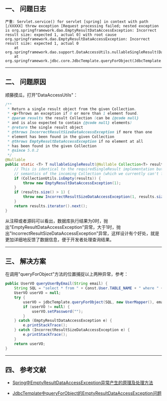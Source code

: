 ## 一、 问题日志
```shell
严重: Servlet.service() for servlet [spring] in context with path [/XXXXX] threw exception [Request processing failed; nested exception is org.springframework.dao.EmptyResultDataAccessException: Incorrect result size: expected 1, actual 0] with root cause
org.springframework.dao.EmptyResultDataAccessException: Incorrect result size: expected 1, actual 0
	at org.springframework.dao.support.DataAccessUtils.nullableSingleResult(DataAccessUtils.java:97)
	at org.springframework.jdbc.core.JdbcTemplate.queryForObject(JdbcTemplate.java:779)
```

---
## 二、 问题原因

顺藤摸瓜，打开"DataAccessUtils"：
```java
/**
 * Return a single result object from the given Collection.
 * <p>Throws an exception if 0 or more than 1 element found.
 * @param results the result Collection (can be {@code null}
 * and is also expected to contain {@code null} elements)
 * @return the single result object
 * @throws IncorrectResultSizeDataAccessException if more than one
 * element has been found in the given Collection
 * @throws EmptyResultDataAccessException if no element at all
 * has been found in the given Collection
 * @since 5.0.2
 */
@Nullable
public static <T> T nullableSingleResult(@Nullable Collection<T> results) throws IncorrectResultSizeDataAccessException {
	// This is identical to the requiredSingleResult implementation but differs in the
	// semantics of the incoming Collection (which we currently can't formally express)
	if (CollectionUtils.isEmpty(results)) {
		throw new EmptyResultDataAccessException(1);
	}
	if (results.size() > 1) {
		throw new IncorrectResultSizeDataAccessException(1, results.size());
	}
	return results.iterator().next();
}
```

从注释或者源码可以看出，数据库执行结果为0时，抛出"EmptyResultDataAccessException"异常，大于1时，抛出"IncorrectResultSizeDataAccessException"异常，这样设计有个好处，就是更加详细地反馈了数据信息，便于开发者处理查询结果。

---
## 三、 解决方案

在调用"queryForObject"方法的位置捕捉以上两种异常，参考：
```java
public UserVO queryUserByEmail(String email) {
	String SQL = "select * from " + Const.User.TABLE_NAME + " where " + Const.User.COLUMN_EMAIL + " = ?";
	UserVO userVO = null;
	try {
		userVO = jdbcTemplate.queryForObject(SQL, new UserMapper(), email);
		if (userVO != null) {
			userVO.setPassword("");
		}
	} catch (EmptyResultDataAccessException e) {
		e.printStackTrace();
	} catch (IncorrectResultSizeDataAccessException e) {
		e.printStackTrace();
	}
	return userVO;
}
```

---
## 四、 参考文献

- [Spring中EmptyResultDataAccessException异常产生的原理及处理方法](https://blog.csdn.net/u011983531/article/details/48858261)

- [JdbcTemplate中queryForObject的EmptyResultDataAccessException问题](https://www.cnblogs.com/blog411032/p/6057899.html)